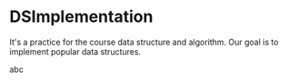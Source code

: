 # DSImplementation
It's a practice for the course data structure and algorithm. Our goal is to implement popular data structures.

abc
